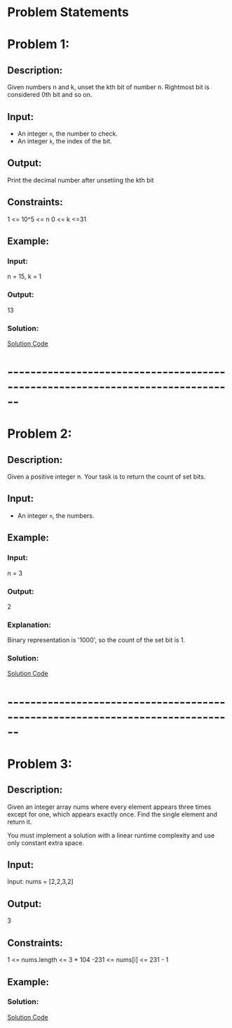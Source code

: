 # Problem Statements

# Problem 1:
## Description:
Given numbers n and k, unset the kth bit of number n. Rightmost bit is considered 0th bit and so on.
## Input:
- An integer `n`, the number to check.
- An integer `k`, the index of the bit.

## Output:
Print the decimal number after unsetiing the kth bit

## Constraints:
1 <= 10^5 <= n
0 <= k <=31

## Example:

### Input:
n = 15, k = 1

### Output:
13



### Solution:
[Solution Code](./UnsetBit.java)
# ------------------------------------------------------------------------------

# Problem 2:
## Description:
Given a positive integer n. Your task is to return the count of set bits.
## Input:
- An integer `n`, the numbers.

## Example:

### Input:
n = 3

### Output:
2

### Explanation:
 Binary representation is '1000', so the count of the set bit is 1.

### Solution:
[Solution Code](./CountingBits.java)
# ------------------------------------------------------------------------------

# Problem 3:
## Description:
Given an integer array nums where every element appears three times except for one, which appears exactly once. Find the single element and return it.

You must implement a solution with a linear runtime complexity and use only constant extra space. 



## Input:
Input: nums = [2,2,3,2]

## Output:
 3

## Constraints:
1 <= nums.length <= 3 * 104
-231 <= nums[i] <= 231 - 1

## Example:


### Solution:
[Solution Code](./SingleNumber2.java)